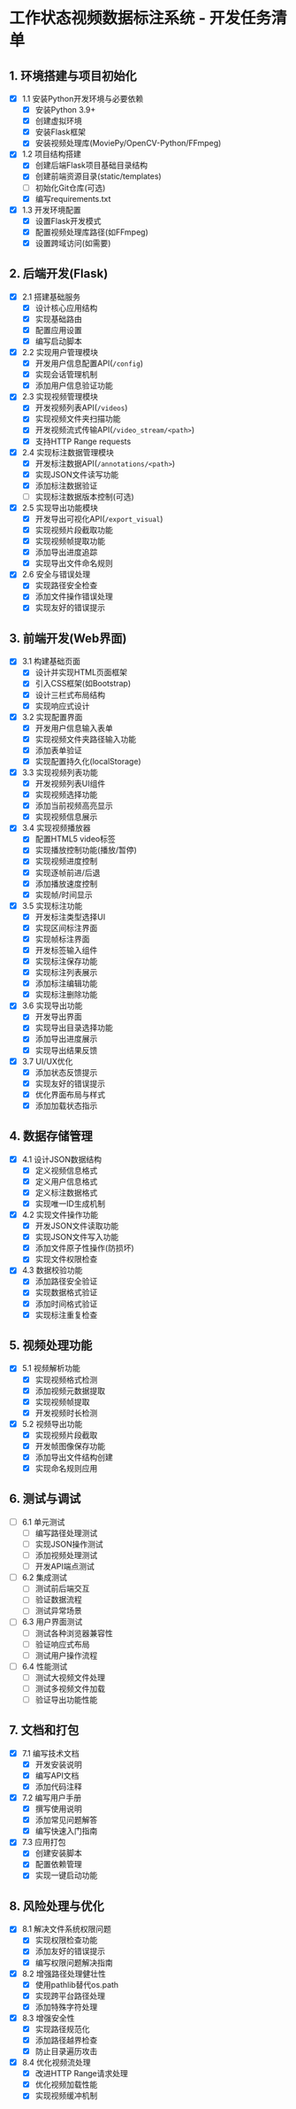 
# 工作状态视频数据标注系统 - 开发任务清单

## 1. 环境搭建与项目初始化

- [x] 1.1 安装Python开发环境与必要依赖
  - [x] 安装Python 3.9+
  - [x] 创建虚拟环境
  - [x] 安装Flask框架
  - [x] 安装视频处理库(MoviePy/OpenCV-Python/FFmpeg)

- [x] 1.2 项目结构搭建
  - [x] 创建后端Flask项目基础目录结构
  - [x] 创建前端资源目录(static/templates)
  - [ ] 初始化Git仓库(可选)
  - [x] 编写requirements.txt

- [x] 1.3 开发环境配置
  - [x] 设置Flask开发模式
  - [x] 配置视频处理库路径(如FFmpeg)
  - [x] 设置跨域访问(如需要)

## 2. 后端开发(Flask)

- [x] 2.1 搭建基础服务
  - [x] 设计核心应用结构
  - [x] 实现基础路由
  - [x] 配置应用设置
  - [x] 编写启动脚本

- [x] 2.2 实现用户管理模块
  - [x] 开发用户信息配置API(`/config`)
  - [x] 实现会话管理机制
  - [x] 添加用户信息验证功能

- [x] 2.3 实现视频管理模块
  - [x] 开发视频列表API(`/videos`)
  - [x] 实现视频文件夹扫描功能
  - [x] 开发视频流式传输API(`/video_stream/<path>`)
  - [x] 支持HTTP Range requests

- [x] 2.4 实现标注数据管理模块
  - [x] 开发标注数据API(`/annotations/<path>`)
  - [x] 实现JSON文件读写功能
  - [x] 添加标注数据验证
  - [ ] 实现标注数据版本控制(可选)

- [x] 2.5 实现导出功能模块
  - [x] 开发导出可视化API(`/export_visual`)
  - [x] 实现视频片段截取功能
  - [x] 实现视频帧提取功能
  - [x] 添加导出进度追踪
  - [x] 实现导出文件命名规则

- [x] 2.6 安全与错误处理
  - [x] 实现路径安全检查
  - [x] 添加文件操作错误处理
  - [x] 实现友好的错误提示

## 3. 前端开发(Web界面)

- [x] 3.1 构建基础页面
  - [x] 设计并实现HTML页面框架
  - [x] 引入CSS框架(如Bootstrap)
  - [x] 设计三栏式布局结构
  - [x] 实现响应式设计

- [x] 3.2 实现配置界面
  - [x] 开发用户信息输入表单
  - [x] 实现视频文件夹路径输入功能
  - [x] 添加表单验证
  - [x] 实现配置持久化(localStorage)

- [x] 3.3 实现视频列表功能
  - [x] 开发视频列表UI组件
  - [x] 实现视频选择功能
  - [x] 添加当前视频高亮显示
  - [x] 实现视频信息展示

- [x] 3.4 实现视频播放器
  - [x] 配置HTML5 video标签
  - [x] 实现播放控制功能(播放/暂停)
  - [x] 实现视频进度控制
  - [x] 实现逐帧前进/后退
  - [x] 添加播放速度控制
  - [x] 实现帧/时间显示

- [x] 3.5 实现标注功能
  - [x] 开发标注类型选择UI
  - [x] 实现区间标注界面
  - [x] 实现帧标注界面
  - [x] 开发标签输入组件
  - [x] 实现标注保存功能
  - [x] 实现标注列表展示
  - [x] 添加标注编辑功能
  - [x] 实现标注删除功能

- [x] 3.6 实现导出功能
  - [x] 开发导出界面
  - [x] 实现导出目录选择功能
  - [x] 添加导出进度展示
  - [x] 实现导出结果反馈

- [x] 3.7 UI/UX优化
  - [x] 添加状态反馈提示
  - [x] 实现友好的错误提示
  - [x] 优化界面布局与样式
  - [x] 添加加载状态指示

## 4. 数据存储管理

- [x] 4.1 设计JSON数据结构
  - [x] 定义视频信息格式
  - [x] 定义用户信息格式
  - [x] 定义标注数据格式
  - [x] 实现唯一ID生成机制

- [x] 4.2 实现文件操作功能
  - [x] 开发JSON文件读取功能
  - [x] 实现JSON文件写入功能
  - [x] 添加文件原子性操作(防损坏)
  - [x] 实现文件权限检查

- [x] 4.3 数据校验功能
  - [x] 添加路径安全验证
  - [x] 实现数据格式验证
  - [x] 添加时间格式验证
  - [x] 实现标注重复检查

## 5. 视频处理功能

- [x] 5.1 视频解析功能
  - [x] 实现视频格式检测
  - [x] 添加视频元数据提取
  - [x] 实现视频帧提取
  - [x] 开发视频时长检测

- [x] 5.2 视频导出功能
  - [x] 实现视频片段截取
  - [x] 开发帧图像保存功能
  - [x] 添加导出文件结构创建
  - [x] 实现命名规则应用

## 6. 测试与调试

- [ ] 6.1 单元测试
  - [ ] 编写路径处理测试
  - [ ] 实现JSON操作测试
  - [ ] 添加视频处理测试
  - [ ] 开发API端点测试

- [ ] 6.2 集成测试
  - [ ] 测试前后端交互
  - [ ] 验证数据流程
  - [ ] 测试异常场景

- [ ] 6.3 用户界面测试
  - [ ] 测试各种浏览器兼容性
  - [ ] 验证响应式布局
  - [ ] 测试用户操作流程

- [ ] 6.4 性能测试
  - [ ] 测试大视频文件处理
  - [ ] 测试多视频文件加载
  - [ ] 验证导出功能性能

## 7. 文档和打包

- [x] 7.1 编写技术文档
  - [x] 开发安装说明
  - [x] 编写API文档
  - [x] 添加代码注释

- [x] 7.2 编写用户手册
  - [x] 撰写使用说明
  - [x] 添加常见问题解答
  - [x] 编写快速入门指南

- [x] 7.3 应用打包
  - [x] 创建安装脚本
  - [x] 配置依赖管理
  - [x] 实现一键启动功能

## 8. 风险处理与优化

- [x] 8.1 解决文件系统权限问题
  - [x] 实现权限检查功能
  - [x] 添加友好的错误提示
  - [x] 编写权限问题解决指南

- [x] 8.2 增强路径处理健壮性
  - [x] 使用pathlib替代os.path
  - [x] 实现跨平台路径处理
  - [x] 添加特殊字符处理

- [x] 8.3 增强安全性
  - [x] 实现路径规范化
  - [x] 添加路径越界检查
  - [x] 防止目录遍历攻击

- [x] 8.4 优化视频流处理
  - [x] 改进HTTP Range请求处理
  - [x] 优化视频加载性能
  - [x] 实现视频缓冲机制
